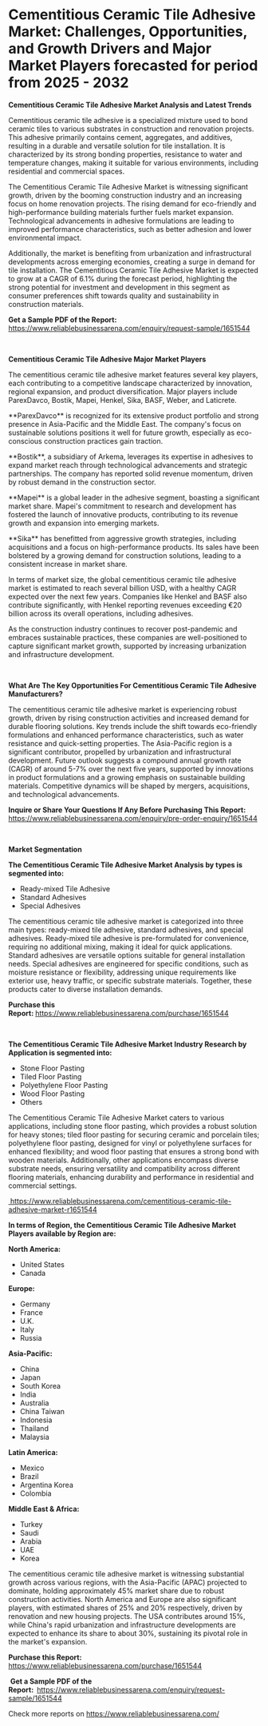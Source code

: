 <p><h1>Cementitious Ceramic Tile Adhesive Market: Challenges, Opportunities, and Growth Drivers and Major Market Players forecasted for period from 2025 - 2032</h1></p><p><strong>Cementitious Ceramic Tile Adhesive Market Analysis and Latest Trends</strong></p>
<p><p>Cementitious ceramic tile adhesive is a specialized mixture used to bond ceramic tiles to various substrates in construction and renovation projects. This adhesive primarily contains cement, aggregates, and additives, resulting in a durable and versatile solution for tile installation. It is characterized by its strong bonding properties, resistance to water and temperature changes, making it suitable for various environments, including residential and commercial spaces.</p><p>The Cementitious Ceramic Tile Adhesive Market is witnessing significant growth, driven by the booming construction industry and an increasing focus on home renovation projects. The rising demand for eco-friendly and high-performance building materials further fuels market expansion. Technological advancements in adhesive formulations are leading to improved performance characteristics, such as better adhesion and lower environmental impact.</p><p>Additionally, the market is benefiting from urbanization and infrastructural developments across emerging economies, creating a surge in demand for tile installation. The Cementitious Ceramic Tile Adhesive Market is expected to grow at a CAGR of 6.1% during the forecast period, highlighting the strong potential for investment and development in this segment as consumer preferences shift towards quality and sustainability in construction materials.</p></p>
<p><strong>Get a Sample PDF of the Report:&nbsp;</strong> <a href="https://www.reliablebusinessarena.com/enquiry/request-sample/1651544?utm_campaign=2195&utm_medium=2&utm_source=Github&utm_content=ia&utm_term=23032025&utm_id=cementitious-ceramic-tile-adhesive">https://www.reliablebusinessarena.com/enquiry/request-sample/1651544</a></p>
<p>&nbsp;</p>
<p><strong>Cementitious Ceramic Tile Adhesive Major Market Players</strong></p>
<p><p>The cementitious ceramic tile adhesive market features several key players, each contributing to a competitive landscape characterized by innovation, regional expansion, and product diversification. Major players include ParexDavco, Bostik, Mapei, Henkel, Sika, BASF, Weber, and Laticrete.</p><p>**ParexDavco** is recognized for its extensive product portfolio and strong presence in Asia-Pacific and the Middle East. The company's focus on sustainable solutions positions it well for future growth, especially as eco-conscious construction practices gain traction.</p><p>**Bostik**, a subsidiary of Arkema, leverages its expertise in adhesives to expand market reach through technological advancements and strategic partnerships. The company has reported solid revenue momentum, driven by robust demand in the construction sector.</p><p>**Mapei** is a global leader in the adhesive segment, boasting a significant market share. Mapei's commitment to research and development has fostered the launch of innovative products, contributing to its revenue growth and expansion into emerging markets.</p><p>**Sika** has benefitted from aggressive growth strategies, including acquisitions and a focus on high-performance products. Its sales have been bolstered by a growing demand for construction solutions, leading to a consistent increase in market share.</p><p>In terms of market size, the global cementitious ceramic tile adhesive market is estimated to reach several billion USD, with a healthy CAGR expected over the next few years. Companies like Henkel and BASF also contribute significantly, with Henkel reporting revenues exceeding €20 billion across its overall operations, including adhesives.</p><p>As the construction industry continues to recover post-pandemic and embraces sustainable practices, these companies are well-positioned to capture significant market growth, supported by increasing urbanization and infrastructure development.</p></p>
<p>&nbsp;</p>
<p><strong>What Are The Key Opportunities For Cementitious Ceramic Tile Adhesive Manufacturers?</strong></p>
<p><p>The cementitious ceramic tile adhesive market is experiencing robust growth, driven by rising construction activities and increased demand for durable flooring solutions. Key trends include the shift towards eco-friendly formulations and enhanced performance characteristics, such as water resistance and quick-setting properties. The Asia-Pacific region is a significant contributor, propelled by urbanization and infrastructural development. Future outlook suggests a compound annual growth rate (CAGR) of around 5-7% over the next five years, supported by innovations in product formulations and a growing emphasis on sustainable building materials. Competitive dynamics will be shaped by mergers, acquisitions, and technological advancements.</p></p>
<p><strong>Inquire or Share Your Questions If Any Before Purchasing This Report:</strong> <a href="https://www.reliablebusinessarena.com/enquiry/pre-order-enquiry/1651544?utm_campaign=2195&utm_medium=2&utm_source=Github&utm_content=ia&utm_term=23032025&utm_id=cementitious-ceramic-tile-adhesive">https://www.reliablebusinessarena.com/enquiry/pre-order-enquiry/1651544</a></p>
<p>&nbsp;</p>
<p><strong>Market Segmentation</strong></p>
<p><strong>The Cementitious Ceramic Tile Adhesive Market Analysis by types is segmented into:</strong></p>
<p><ul><li>Ready-mixed Tile Adhesive</li><li>Standard Adhesives</li><li>Special Adhesives</li></ul></p>
<p><p>The cementitious ceramic tile adhesive market is categorized into three main types: ready-mixed tile adhesive, standard adhesives, and special adhesives. Ready-mixed tile adhesive is pre-formulated for convenience, requiring no additional mixing, making it ideal for quick applications. Standard adhesives are versatile options suitable for general installation needs. Special adhesives are engineered for specific conditions, such as moisture resistance or flexibility, addressing unique requirements like exterior use, heavy traffic, or specific substrate materials. Together, these products cater to diverse installation demands.</p></p>
<p><strong>Purchase this Report:&nbsp;</strong><a href="https://www.reliablebusinessarena.com/purchase/1651544?utm_campaign=2195&utm_medium=2&utm_source=Github&utm_content=ia&utm_term=23032025&utm_id=cementitious-ceramic-tile-adhesive">https://www.reliablebusinessarena.com/purchase/1651544</a></p>
<p>&nbsp;</p>
<p><strong>The Cementitious Ceramic Tile Adhesive Market Industry Research by Application is segmented into:</strong></p>
<p><ul><li>Stone Floor Pasting</li><li>Tiled Floor Pasting</li><li>Polyethylene Floor Pasting</li><li>Wood Floor Pasting</li><li>Others</li></ul></p>
<p><p>The Cementitious Ceramic Tile Adhesive Market caters to various applications, including stone floor pasting, which provides a robust solution for heavy stones; tiled floor pasting for securing ceramic and porcelain tiles; polyethylene floor pasting, designed for vinyl or polyethylene surfaces for enhanced flexibility; and wood floor pasting that ensures a strong bond with wooden materials. Additionally, other applications encompass diverse substrate needs, ensuring versatility and compatibility across different flooring materials, enhancing durability and performance in residential and commercial settings.</p></p>
<p><a href="https://www.reliablebusinessarena.com/cementitious-ceramic-tile-adhesive-market-r1651544?utm_campaign=2195&utm_medium=2&utm_source=Github&utm_content=ia&utm_term=23032025&utm_id=cementitious-ceramic-tile-adhesive">&nbsp;https://www.reliablebusinessarena.com/cementitious-ceramic-tile-adhesive-market-r1651544</a></p>
<p><strong>In terms of Region, the Cementitious Ceramic Tile Adhesive Market Players available by Region are:</strong></p>
<p>
    <p> <strong> North America: </strong>
        <ul>
            <li>United States</li>
            <li>Canada</li>
        </ul>
        </p> 
    <p> <strong> Europe: </strong>
        <ul>
            <li>Germany</li>
            <li>France</li>
            <li>U.K.</li>
            <li>Italy</li>
            <li>Russia</li>
        </ul>
        </p> 
    <p> <strong> Asia-Pacific: </strong>
        <ul>
            <li>China</li>
            <li>Japan</li>
            <li>South Korea</li>
            <li>India</li>
            <li>Australia</li>
            <li>China Taiwan</li>
            <li>Indonesia</li>
            <li>Thailand</li>
            <li>Malaysia</li>
        </ul>
        </p> 
    <p> <strong> Latin America: </strong>
        <ul>
            <li>Mexico</li>
            <li>Brazil</li>
            <li>Argentina Korea</li>
            <li>Colombia</li>
        </ul>
        </p> 
    <p> <strong> Middle East & Africa: </strong>
        <ul>
            <li>Turkey</li>
            <li>Saudi</li>
            <li>Arabia</li>
            <li>UAE</li>
            <li>Korea</li>
        </ul>
    </p>
    </p>
<p><p>The cementitious ceramic tile adhesive market is witnessing substantial growth across various regions, with the Asia-Pacific (APAC) projected to dominate, holding approximately 45% market share due to robust construction activities. North America and Europe are also significant players, with estimated shares of 25% and 20% respectively, driven by renovation and new housing projects. The USA contributes around 15%, while China's rapid urbanization and infrastructure developments are expected to enhance its share to about 30%, sustaining its pivotal role in the market's expansion.</p></p>
<p><strong>Purchase this Report: </strong><a href="https://www.reliablebusinessarena.com/purchase/1651544?utm_campaign=2195&utm_medium=2&utm_source=Github&utm_content=ia&utm_term=23032025&utm_id=cementitious-ceramic-tile-adhesive">https://www.reliablebusinessarena.com/purchase/1651544</a></p>
<p>&nbsp;<strong>Get a Sample PDF of the Report:&nbsp;&nbsp;</strong><a href="https://www.reliablebusinessarena.com/enquiry/request-sample/1651544?utm_campaign=2195&utm_medium=2&utm_source=Github&utm_content=ia&utm_term=23032025&utm_id=cementitious-ceramic-tile-adhesive">https://www.reliablebusinessarena.com/enquiry/request-sample/1651544</a></p>
<p><strong></strong></p>
<p>Check more reports on <a href="https://www.reliablebusinessarena.com/?utm_campaign=2195&utm_medium=2&utm_source=Github&utm_content=ia&utm_term=23032025&utm_id=cementitious-ceramic-tile-adhesive">https://www.reliablebusinessarena.com/</a></p>